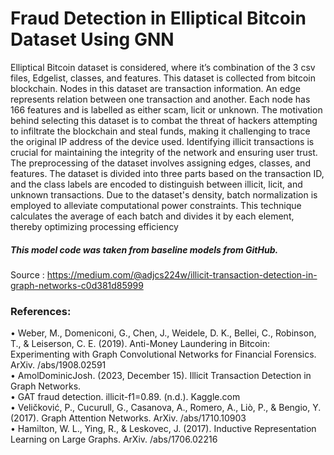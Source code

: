 # Fraud Detection in Elliptical Bitcoin Dataset Using GNN
Elliptical Bitcoin dataset is considered, where it’s combination of the 3 csv files, Edgelist, classes, and features. This dataset is collected from bitcoin blockchain. Nodes in this dataset are transaction information. An edge represents relation between one transaction and another. Each node has 166 features and is labelled as either scam, licit or unknown. 
The motivation behind selecting this dataset is to combat the threat of hackers attempting to infiltrate the blockchain and steal funds, making it challenging to trace the original IP address of the device used. Identifying illicit transactions is crucial for maintaining the integrity of the network and ensuring user trust.
The preprocessing of the dataset involves assigning edges, classes, and features. The dataset is divided into three parts based on the transaction ID, and the class labels are encoded to distinguish between illicit, licit, and unknown transactions. Due to the dataset's density, batch normalization is employed to alleviate computational power constraints. This technique calculates the average of each batch and divides it by each element, thereby optimizing processing efficiency


##### This model code was taken from baseline models from GitHub.
Source :  https://medium.com/@adjcs224w/illicit-transaction-detection-in-graph-networks-c0d381d85999

### References: 
•	Weber, M., Domeniconi, G., Chen, J., Weidele, D. K., Bellei, C., Robinson, T., & Leiserson, C. E. (2019). Anti-Money Laundering in Bitcoin: Experimenting with Graph Convolutional Networks for Financial Forensics. ArXiv. /abs/1908.02591 <br>
•	AmolDominicJosh. (2023, December 15). Illicit Transaction Detection in Graph Networks. <br>
•	GAT fraud detection. illicit-f1=0.89. (n.d.). Kaggle.com <br>
•	Veličković, P., Cucurull, G., Casanova, A., Romero, A., Liò, P., & Bengio, Y. (2017). Graph Attention Networks. ArXiv. /abs/1710.10903 <br>
•	Hamilton, W. L., Ying, R., & Leskovec, J. (2017). Inductive Representation Learning on Large Graphs. ArXiv. /abs/1706.02216 <br>
